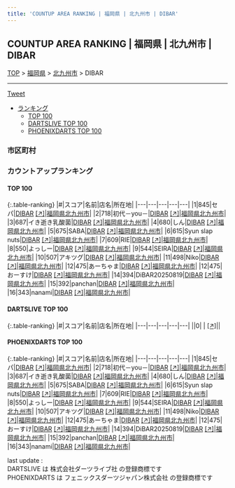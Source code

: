 ```yaml
---
title: 'COUNTUP AREA RANKING | 福岡県 | 北九州市 | DIBAR'
---
```

## COUNTUP AREA RANKING | 福岡県 | 北九州市 | DIBAR

[TOP](/darts/rank/) > [福岡県](/darts/rank/福岡県/) > [北九州市](/darts/rank/福岡県/北九州市/) > DIBAR

___

<a href="https://twitter.com/share?ref_src=twsrc%5Etfw" data-text="COUNTUP AREA RANKING | 福岡県北九州市DIBAR" class="twitter-share-button" data-hashtags="DARTSLIVE,PHOENIXDARTS,darts,ダーツ" data-show-count="false">Tweet</a>

* [ランキング](#カウントアップランキング)
    * [TOP 100](#top-100)
    * [DARTSLIVE TOP 100](#dartslive-top-100)
    * [PHOENIXDARTS TOP 100](#phoenixdarts-top-100)

### 市区町村

<ul>

</ul>

### カウントアップランキング

#### TOP 100



{:.table-ranking}
|#|スコア|名前|店名|所在地|
|---|---|---|---|---|
|1|845|<span class="rank-name-pd">セパ</span>|<a href="/darts/rank/shops/96396.html">DIBAR</a> <a href="https://vs.phoenixdarts.com/jp/shop/shopDetailInfo/s_96396?s_seq=96396">[↗]</a>|<a href="/darts/rank/福岡県/北九州市">福岡県北九州市</a>|
|2|718|<span class="rank-name-pd">初代－you－</span>|<a href="/darts/rank/shops/96396.html">DIBAR</a> <a href="https://vs.phoenixdarts.com/jp/shop/shopDetailInfo/s_96396?s_seq=96396">[↗]</a>|<a href="/darts/rank/福岡県/北九州市">福岡県北九州市</a>|
|3|687|<span class="rank-name-pd">イき逝き乳酸菌</span>|<a href="/darts/rank/shops/96396.html">DIBAR</a> <a href="https://vs.phoenixdarts.com/jp/shop/shopDetailInfo/s_96396?s_seq=96396">[↗]</a>|<a href="/darts/rank/福岡県/北九州市">福岡県北九州市</a>|
|4|680|<span class="rank-name-pd">しん</span>|<a href="/darts/rank/shops/96396.html">DIBAR</a> <a href="https://vs.phoenixdarts.com/jp/shop/shopDetailInfo/s_96396?s_seq=96396">[↗]</a>|<a href="/darts/rank/福岡県/北九州市">福岡県北九州市</a>|
|5|675|<span class="rank-name-pd">SABA</span>|<a href="/darts/rank/shops/96396.html">DIBAR</a> <a href="https://vs.phoenixdarts.com/jp/shop/shopDetailInfo/s_96396?s_seq=96396">[↗]</a>|<a href="/darts/rank/福岡県/北九州市">福岡県北九州市</a>|
|6|615|<span class="rank-name-pd">Syun slap nuts</span>|<a href="/darts/rank/shops/96396.html">DIBAR</a> <a href="https://vs.phoenixdarts.com/jp/shop/shopDetailInfo/s_96396?s_seq=96396">[↗]</a>|<a href="/darts/rank/福岡県/北九州市">福岡県北九州市</a>|
|7|609|<span class="rank-name-pd">RIE</span>|<a href="/darts/rank/shops/96396.html">DIBAR</a> <a href="https://vs.phoenixdarts.com/jp/shop/shopDetailInfo/s_96396?s_seq=96396">[↗]</a>|<a href="/darts/rank/福岡県/北九州市">福岡県北九州市</a>|
|8|550|<span class="rank-name-pd">よっしー</span>|<a href="/darts/rank/shops/96396.html">DIBAR</a> <a href="https://vs.phoenixdarts.com/jp/shop/shopDetailInfo/s_96396?s_seq=96396">[↗]</a>|<a href="/darts/rank/福岡県/北九州市">福岡県北九州市</a>|
|9|544|<span class="rank-name-pd">SEIRA</span>|<a href="/darts/rank/shops/96396.html">DIBAR</a> <a href="https://vs.phoenixdarts.com/jp/shop/shopDetailInfo/s_96396?s_seq=96396">[↗]</a>|<a href="/darts/rank/福岡県/北九州市">福岡県北九州市</a>|
|10|507|<span class="rank-name-pd">アキツグ</span>|<a href="/darts/rank/shops/96396.html">DIBAR</a> <a href="https://vs.phoenixdarts.com/jp/shop/shopDetailInfo/s_96396?s_seq=96396">[↗]</a>|<a href="/darts/rank/福岡県/北九州市">福岡県北九州市</a>|
|11|498|<span class="rank-name-pd">Niko</span>|<a href="/darts/rank/shops/96396.html">DIBAR</a> <a href="https://vs.phoenixdarts.com/jp/shop/shopDetailInfo/s_96396?s_seq=96396">[↗]</a>|<a href="/darts/rank/福岡県/北九州市">福岡県北九州市</a>|
|12|475|<span class="rank-name-pd">あーちゃま</span>|<a href="/darts/rank/shops/96396.html">DIBAR</a> <a href="https://vs.phoenixdarts.com/jp/shop/shopDetailInfo/s_96396?s_seq=96396">[↗]</a>|<a href="/darts/rank/福岡県/北九州市">福岡県北九州市</a>|
|12|475|<span class="rank-name-pd">おーすけ</span>|<a href="/darts/rank/shops/96396.html">DIBAR</a> <a href="https://vs.phoenixdarts.com/jp/shop/shopDetailInfo/s_96396?s_seq=96396">[↗]</a>|<a href="/darts/rank/福岡県/北九州市">福岡県北九州市</a>|
|14|394|<span class="rank-name-pd">DiBAR20250819</span>|<a href="/darts/rank/shops/96396.html">DIBAR</a> <a href="https://vs.phoenixdarts.com/jp/shop/shopDetailInfo/s_96396?s_seq=96396">[↗]</a>|<a href="/darts/rank/福岡県/北九州市">福岡県北九州市</a>|
|15|392|<span class="rank-name-pd">panchan</span>|<a href="/darts/rank/shops/96396.html">DIBAR</a> <a href="https://vs.phoenixdarts.com/jp/shop/shopDetailInfo/s_96396?s_seq=96396">[↗]</a>|<a href="/darts/rank/福岡県/北九州市">福岡県北九州市</a>|
|16|343|<span class="rank-name-pd">nanami</span>|<a href="/darts/rank/shops/96396.html">DIBAR</a> <a href="https://vs.phoenixdarts.com/jp/shop/shopDetailInfo/s_96396?s_seq=96396">[↗]</a>|<a href="/darts/rank/福岡県/北九州市">福岡県北九州市</a>|


#### DARTSLIVE TOP 100



{:.table-ranking}
|#|スコア|名前|店名|所在地|
|---|---|---|---|---|
||0|<span class="rank-name-dl"> </span>|<a href="/darts/rank/shops/.html"></a> <a href="">[↗]</a>|<a href="/darts/rank//"></a>|


#### PHOENIXDARTS TOP 100



{:.table-ranking}
|#|スコア|名前|店名|所在地|
|---|---|---|---|---|
|1|845|<span class="rank-name-pd">セパ</span>|<a href="/darts/rank/shops/96396.html">DIBAR</a> <a href="https://vs.phoenixdarts.com/jp/shop/shopDetailInfo/s_96396?s_seq=96396">[↗]</a>|<a href="/darts/rank/福岡県/北九州市">福岡県北九州市</a>|
|2|718|<span class="rank-name-pd">初代－you－</span>|<a href="/darts/rank/shops/96396.html">DIBAR</a> <a href="https://vs.phoenixdarts.com/jp/shop/shopDetailInfo/s_96396?s_seq=96396">[↗]</a>|<a href="/darts/rank/福岡県/北九州市">福岡県北九州市</a>|
|3|687|<span class="rank-name-pd">イき逝き乳酸菌</span>|<a href="/darts/rank/shops/96396.html">DIBAR</a> <a href="https://vs.phoenixdarts.com/jp/shop/shopDetailInfo/s_96396?s_seq=96396">[↗]</a>|<a href="/darts/rank/福岡県/北九州市">福岡県北九州市</a>|
|4|680|<span class="rank-name-pd">しん</span>|<a href="/darts/rank/shops/96396.html">DIBAR</a> <a href="https://vs.phoenixdarts.com/jp/shop/shopDetailInfo/s_96396?s_seq=96396">[↗]</a>|<a href="/darts/rank/福岡県/北九州市">福岡県北九州市</a>|
|5|675|<span class="rank-name-pd">SABA</span>|<a href="/darts/rank/shops/96396.html">DIBAR</a> <a href="https://vs.phoenixdarts.com/jp/shop/shopDetailInfo/s_96396?s_seq=96396">[↗]</a>|<a href="/darts/rank/福岡県/北九州市">福岡県北九州市</a>|
|6|615|<span class="rank-name-pd">Syun slap nuts</span>|<a href="/darts/rank/shops/96396.html">DIBAR</a> <a href="https://vs.phoenixdarts.com/jp/shop/shopDetailInfo/s_96396?s_seq=96396">[↗]</a>|<a href="/darts/rank/福岡県/北九州市">福岡県北九州市</a>|
|7|609|<span class="rank-name-pd">RIE</span>|<a href="/darts/rank/shops/96396.html">DIBAR</a> <a href="https://vs.phoenixdarts.com/jp/shop/shopDetailInfo/s_96396?s_seq=96396">[↗]</a>|<a href="/darts/rank/福岡県/北九州市">福岡県北九州市</a>|
|8|550|<span class="rank-name-pd">よっしー</span>|<a href="/darts/rank/shops/96396.html">DIBAR</a> <a href="https://vs.phoenixdarts.com/jp/shop/shopDetailInfo/s_96396?s_seq=96396">[↗]</a>|<a href="/darts/rank/福岡県/北九州市">福岡県北九州市</a>|
|9|544|<span class="rank-name-pd">SEIRA</span>|<a href="/darts/rank/shops/96396.html">DIBAR</a> <a href="https://vs.phoenixdarts.com/jp/shop/shopDetailInfo/s_96396?s_seq=96396">[↗]</a>|<a href="/darts/rank/福岡県/北九州市">福岡県北九州市</a>|
|10|507|<span class="rank-name-pd">アキツグ</span>|<a href="/darts/rank/shops/96396.html">DIBAR</a> <a href="https://vs.phoenixdarts.com/jp/shop/shopDetailInfo/s_96396?s_seq=96396">[↗]</a>|<a href="/darts/rank/福岡県/北九州市">福岡県北九州市</a>|
|11|498|<span class="rank-name-pd">Niko</span>|<a href="/darts/rank/shops/96396.html">DIBAR</a> <a href="https://vs.phoenixdarts.com/jp/shop/shopDetailInfo/s_96396?s_seq=96396">[↗]</a>|<a href="/darts/rank/福岡県/北九州市">福岡県北九州市</a>|
|12|475|<span class="rank-name-pd">あーちゃま</span>|<a href="/darts/rank/shops/96396.html">DIBAR</a> <a href="https://vs.phoenixdarts.com/jp/shop/shopDetailInfo/s_96396?s_seq=96396">[↗]</a>|<a href="/darts/rank/福岡県/北九州市">福岡県北九州市</a>|
|12|475|<span class="rank-name-pd">おーすけ</span>|<a href="/darts/rank/shops/96396.html">DIBAR</a> <a href="https://vs.phoenixdarts.com/jp/shop/shopDetailInfo/s_96396?s_seq=96396">[↗]</a>|<a href="/darts/rank/福岡県/北九州市">福岡県北九州市</a>|
|14|394|<span class="rank-name-pd">DiBAR20250819</span>|<a href="/darts/rank/shops/96396.html">DIBAR</a> <a href="https://vs.phoenixdarts.com/jp/shop/shopDetailInfo/s_96396?s_seq=96396">[↗]</a>|<a href="/darts/rank/福岡県/北九州市">福岡県北九州市</a>|
|15|392|<span class="rank-name-pd">panchan</span>|<a href="/darts/rank/shops/96396.html">DIBAR</a> <a href="https://vs.phoenixdarts.com/jp/shop/shopDetailInfo/s_96396?s_seq=96396">[↗]</a>|<a href="/darts/rank/福岡県/北九州市">福岡県北九州市</a>|
|16|343|<span class="rank-name-pd">nanami</span>|<a href="/darts/rank/shops/96396.html">DIBAR</a> <a href="https://vs.phoenixdarts.com/jp/shop/shopDetailInfo/s_96396?s_seq=96396">[↗]</a>|<a href="/darts/rank/福岡県/北九州市">福岡県北九州市</a>|


<div class="footer border-top border-gray-light mt-5 pt-3 text-right text-gray">
    last update : <span style="font-weight: italic" id="foot_last_modified"></span><br />
    DARTSLIVE は 株式会社ダーツライブ社 の登録商標です<br />
    PHOENIXDARTS は フェニックスダーツジャパン株式会社 の登録商標です<br />
</div>

<script src="https://cdnjs.cloudflare.com/ajax/libs/jquery.tablesorter/2.31.3/js/jquery.tablesorter.min.js" integrity="sha512-qzgd5cYSZcosqpzpn7zF2ZId8f/8CHmFKZ8j7mU4OUXTNRd5g+ZHBPsgKEwoqxCtdQvExE5LprwwPAgoicguNg==" crossorigin="anonymous" referrerpolicy="no-referrer"></script>
<link rel="stylesheet" href="https://cdnjs.cloudflare.com/ajax/libs/jquery.tablesorter/2.31.3/css/theme.default.min.css" integrity="sha512-wghhOJkjQX0Lh3NSWvNKeZ0ZpNn+SPVXX1Qyc9OCaogADktxrBiBdKGDoqVUOyhStvMBmJQ8ZdMHiR3wuEq8+w==" crossorigin="anonymous" referrerpolicy="no-referrer" />
<script>
$(function() {
    $(".table-ranking").tablesorter({sortList:[[0, 0]]});
    $("#foot_last_modified").text(formatDate(new Date(document.lastModified), 'yyyy-MM-dd HH:mm:ss'));
});
</script>

<script async src="https://platform.twitter.com/widgets.js" charset="utf-8"></script>